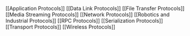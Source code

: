 [[Application Protocols]]
[[Data Link Protocols]]
[[File Transfer Protocols]]
[[Media Streaming Protocols]]
[[Network Protocols]]
[[Robotics and Industrial Protocols]]
[[RPC Protocols]]
[[Serialization Protocols]]
[[Transport Protocols]]
[[Wireless Protocols]]
